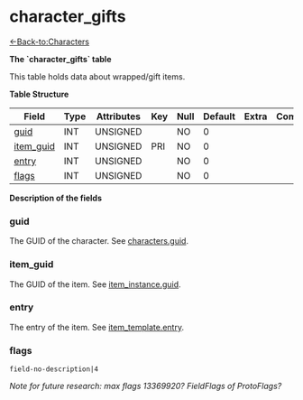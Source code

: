 # character\_gifts

[<-Back-to:Characters](database-characters)

**The \`character\_gifts\` table**

This table holds data about wrapped/gift items.

**Table Structure**

| Field          | Type | Attributes | Key | Null | Default | Extra | Comment |
| -------------- | ---- | ---------- | --- | ---- | ------- | ----- | ------- |
| [guid][1]      | INT  | UNSIGNED   |     | NO   | 0       |       |         |
| [item_guid][2] | INT  | UNSIGNED   | PRI | NO   | 0       |       |         |
| [entry][3]     | INT  | UNSIGNED   |     | NO   | 0       |       |         |
| [flags][4]     | INT  | UNSIGNED   |     | NO   | 0       |       |         |

[1]: #guid
[2]: #item_guid
[3]: #entry
[4]: #flags

**Description of the fields**

### guid

The GUID of the character. See [characters.guid](characters#guid).

### item\_guid

The GUID of the item. See [item\_instance.guid](item-instance#guid).

### entry

The entry of the item. See [item\_template.entry](item-template#entry).

### flags

`field-no-description|4`

*Note for future research: max flags 13369920? FieldFlags of ProtoFlags?*
